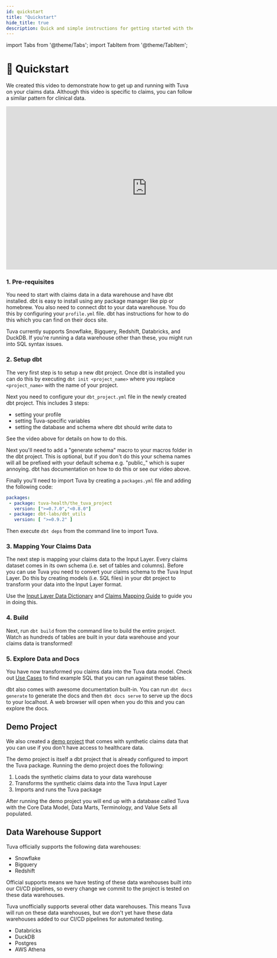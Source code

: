 ```yaml
---
id: quickstart
title: "Quickstart"
hide_title: true
description: Quick and simple instructions for getting started with the Tuva Project.
---
```


import Tabs from '@theme/Tabs';
import TabItem from '@theme/TabItem';

# 🏁 Quickstart

We created this video to demonstrate how to get up and running with Tuva on your claims data.  Although this video is specific to claims, you can follow a similar pattern for clinical data.

<iframe width="760" height="440" src="https://www.youtube.com/embed/FWxbrt7Fgiw?si=dyo4uD_MTW4dmAGk" title="YouTube video player" frameborder="0" allow="accelerometer; autoplay; clipboard-write; encrypted-media; gyroscope; picture-in-picture; web-share" allowfullscreen="true"></iframe>

 ### 1. Pre-requisites

 You need to start with claims data in a data warehouse and have dbt installed.  dbt is easy to install using any package manager like pip or homebrew.  You also need to connect dbt to your data warehouse.  You do this by configuring your ```profile.yml``` file.  dbt has instructions for how to do this which you can find on their docs site.

 Tuva currently supports Snowflake, Bigquery, Redshift, Databricks, and DuckDB.  If you're running a data warehouse other than these, you might run into SQL syntax issues.

 ### 2. Setup dbt

 The very first step is to setup a new dbt project.  Once dbt is installed you can do this by executing ```dbt init <project_name>``` where you replace ```<project_name>``` with the name of your project.

 Next you need to configure your ```dbt_project.yml``` file in the newly created dbt project.  This includes 3 steps:

 - setting your profile
 - setting Tuva-specific variables
 - setting the database and schema where dbt should write data to

 See the video above for details on how to do this.

 Next you'll need to add a "generate schema" macro to your macros folder in the dbt project.  This is optional, but if you don't do this your schema names will all be prefixed with your default schema e.g. "public_" which is super annoying.  dbt has documentation on how to do this or see our video above.

 Finally you'll need to import Tuva by creating a ```packages.yml``` file and adding the following code:

 ```yml
packages:
  - package: tuva-health/the_tuva_project
    version: [">=0.7.0","<0.8.0"]
  - package: dbt-labs/dbt_utils
    version: [ ">=0.9.2" ]
 ```

Then execute ```dbt deps``` from the command line to import Tuva.

### 3. Mapping Your Claims Data

The next step is mapping your claims data to the Input Layer.  Every claims dataset comes in its own schema (i.e. set of tables and columns).  Before you can use Tuva you need to convert your claims schema to the Tuva Input Layer.  Do this by creating models (i.e. SQL files) in your dbt project to transform your data into the Input Layer format.

Use the [Input Layer Data Dictionary](../connectors/input-layer) and [Claims Mapping Guide](../guides/mapping/claims) to guide you in doing this.

### 4. Build

Next, run ```dbt build``` from the command line to build the entire project.  Watch as hundreds of tables are built in your data warehouse and your claims data is transformed!

### 5. Explore Data and Docs

You have now transformed you claims data into the Tuva data model.  Check out [Use Cases](../use-cases/acute-inpatient) to find example SQL that you can run against these tables.

dbt also comes with awesome documentation built-in.  You can run ```dbt docs generate``` to generate the docs and then ```dbt docs serve``` to serve up the docs to your localhost.  A web browser will open when you do this and you can explore the docs.

## Demo Project

We also created a [demo project](https://github.com/tuva-health/the_tuva_project_demo) that comes with synthetic claims data that you can use if you don't have access to healthcare data.

The demo project is itself a dbt project that is already configured to import the Tuva package.  Running the demo project does the following:

1. Loads the synthetic claims data to your data warehouse
2. Transforms the synthetic claims data into the Tuva Input Layer
3. Imports and runs the Tuva package

After running the demo project you will end up with a database called Tuva with the Core Data Model, Data Marts, Terminology, and Value Sets all populated.

## Data Warehouse Support

Tuva officially supports the following data warehouses:

- Snowflake
- Bigquery
- Redshift

Official supports means we have testing of these data warehouses built into our CI/CD pipelines, so every change we commit to the project is tested on these data warehouses.

Tuva unofficially supports several other data warehouses.  This means Tuva will run on these data warehouses, but we don't yet have these data warehouses added to our CI/CD pipelines for automated testing.

- Databricks
- DuckDB
- Postgres
- AWS Athena


